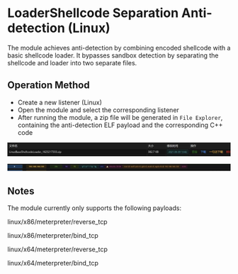 # LoaderShellcode Separation Anti-detection (Linux)

The module achieves anti-detection by combining encoded shellcode with a basic shellcode loader. It bypasses sandbox detection by separating the shellcode and loader into two
separate files.

## Operation Method

+ Create a new listener (Linux)
+ Open the module and select the corresponding listener
+ After running the module, a zip file will be generated in `File Explorer`, containing the anti-detection ELF payload and the corresponding C++ code

![](img/Execution_UserExecution_LinuxSplitShellcodeLoader/1.webp)

![](img/Execution_UserExecution_LinuxSplitShellcodeLoader/2.webp)

## Notes

The module currently only supports the following payloads:

linux/x86/meterpreter/reverse_tcp

linux/x86/meterpreter/bind_tcp

linux/x64/meterpreter/reverse_tcp

linux/x64/meterpreter/bind_tcp  
